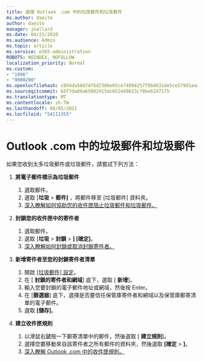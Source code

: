 ```yaml
---
title: 處理 Outlook .com 中的垃圾郵件和垃圾郵件
ms.author: daeite
author: daeite
manager: joallard
ms.date: 04/21/2020
ms.audience: Admin
ms.topic: article
ms.service: o365-administration
ROBOTS: NOINDEX, NOFOLLOW
localization_priority: Normal
ms.custom:
- "1896"
- "9000290"
ms.openlocfilehash: c894da50d74f6d238be65ce74094257f9bd631de5ce579d1aaa511292c2523e6
ms.sourcegitcommit: b5f7da89a650d2915dc652449623c78be6247175
ms.translationtype: MT
ms.contentlocale: zh-TW
ms.lasthandoff: 08/05/2021
ms.locfileid: "54111355"
---
```

# <a name="spam-and-junk-email-in-outlookcom"></a>Outlook .com 中的垃圾郵件和垃圾郵件

如果您收到太多垃圾郵件或垃圾郵件，請嘗試下列方法：

1. **將電子郵件標示為垃圾郵件**
    1. 選取郵件。
    1. 選取 [**垃圾**  >  **郵件]** ，將郵件移至 [垃圾郵件] 資料夾。
    1. [深入瞭解如何協助您的收件匣阻止垃圾郵件和垃圾郵件。](https://support.office.com/article/a3ece97b-82f8-4a5e-9ac3-e92fa6427ae4?wt.mc_id=Office_Outlook_com_Alchemy)

1. **封鎖您的收件匣中的寄件者**
    1. 選取郵件。
    1. 選取 [**垃圾**  >  **封鎖**  >  **] [確定]**。
    1. [深入瞭解如何封鎖或取消封鎖寄件者。](https://support.office.com/article/afba1c94-77bb-4f50-8b85-057cf52f4d5e?wt.mc_id=Office_Outlook_com_Alchemy)

1. **新增寄件者至您的封鎖寄件者清單**
    1. 開啟 [ [垃圾郵件] 設定](https://outlook.live.com/mail/options/mail/junkEmail/blockedSendersAndDomainsV2)。
    1. 在 [ **封鎖的寄件者和網域**] 底下，選取 [ **新增**]。
    1. 輸入您要封鎖的電子郵件地址或網域，然後按 Enter。
    1. 在 [**篩選器**] 底下，選擇是否要信任保管庫寄件者和網域以及保管庫郵寄清單的電子郵件。
    1. 選取 **[儲存]**。

1. **建立收件匣規則**
    1. 以滑鼠右鍵按一下郵寄清單中的郵件，然後選取 [ **建立規則**]。
    1. 選擇您要移動來自該寄件者之所有郵件的資料夾，然後選取 **[確定**  >  **]**。
    1. [深入瞭解 Outlook .com 中的收件匣規則。](https://support.office.com/article/4b094371-a5d7-49bd-8b1b-4e4896a7cc5d?wt.mc_id=Office_Outlook_com_Alchemy)
